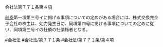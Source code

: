 会社法第７７１条第４項

[前条](会社法＿＿＿＿第７７０条第１項)第一項第三号イに掲げる事項についての定めがある場合には、株式交換完全子会社の株主は、効力発生日に、同項第四号に掲げる事項についての定めに従い、同項第三号イの社債の社債権者となる。

#会社法
#会社法/第７７１条
#会社法/第７７１条/第４項
